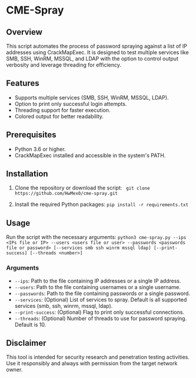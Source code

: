 # CME-Spray

## Overview
This script automates the process of password spraying against a list of IP addresses using CrackMapExec. It is designed to test multiple services like SMB, SSH, WinRM, MSSQL, and LDAP with the option to control output verbosity and leverage threading for efficiency.

## Features
- Supports multiple services (SMB, SSH, WinRM, MSSQL, LDAP).
- Option to print only successful login attempts.
- Threading support for faster execution.
- Colored output for better readability.

## Prerequisites
- Python 3.6 or higher.
- CrackMapExec installed and accessible in the system's PATH.

## Installation

1. Clone the repository or download the script:
``` git clone https://github.com/HwMex0/cme-spray.git```

2. Install the required Python packages:
``` pip install -r requirements.txt ```

## Usage

Run the script with the necessary arguments:
``` python3 cme-spray.py --ips <IPs file or IP> --users <users file or user> --passwords <passwords file or password> [--services smb ssh winrm mssql ldap] [--print-success] [--threads <number>] ```

### Arguments
- `--ips`: Path to the file containing IP addresses or a single IP address.
- `--users`: Path to the file containing usernames or a single username.
- `--passwords`: Path to the file containing passwords or a single password.
- `--services`: (Optional) List of services to spray. Default is all supported services (smb, ssh, winrm, mssql, ldap).
- `--print-success`: (Optional) Flag to print only successful connections.
- `--threads`: (Optional) Number of threads to use for password spraying. Default is 10.

## Disclaimer
This tool is intended for security research and penetration testing activities. Use it responsibly and always with permission from the target network owner.
